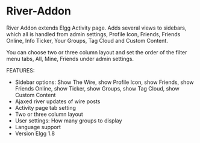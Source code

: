 River-Addon
===========

River Addon extends Elgg Activity page. Adds several views to sidebars, which all is handled from admin settings, Profile Icon, Friends, Friends Online, Info Ticker, Your Groups, Tag Cloud and Custom Content.

You can choose two or three column layout and set the order of the filter menu tabs, All, Mine, Friends under admin settings.

FEATURES:

- Sidebar options: Show The Wire, show Profile Icon, show Friends, show Friends Online, show Ticker, show Groups, show Tag Cloud, show Custom Content
- Ajaxed river updates of wire posts
- Activity page tab setting
- Two or three column layout
- User settings: How many groups to display
- Language support
- Version Elgg 1.8